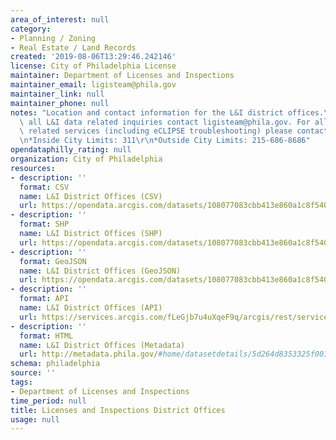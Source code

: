 ```yaml
---
area_of_interest: null
category: 
- Planning / Zoning
- Real Estate / Land Records
created: '2019-08-06T13:29:46.242146'
license: City of Philadelphia License
maintainer: Department of Licenses and Inspections
maintainer_email: ligisteam@phila.gov
maintainer_link: null
maintainer_phone: null
notes: "Location and contact information for the L&I district offices.\r\n\r\nFor\
  \ all L&I data related inquiries contact ligisteam@phila.gov. For all other L&I\
  \ related services (including eCLIPSE troubleshooting) please contact Philly311:\r\
  \n*Inside City Limits: 311\r\n*Outside City Limits: 215-686-8686"
opendataphilly_rating: null
organization: City of Philadelphia
resources:
- description: ''
  format: CSV
  name: L&I District Offices (CSV)
  url: https://opendata.arcgis.com/datasets/108077083cbb413e860a1c8f5406b0f6_0.csv
- description: ''
  format: SHP
  name: L&I District Offices (SHP)
  url: https://opendata.arcgis.com/datasets/108077083cbb413e860a1c8f5406b0f6_0.zip
- description: ''
  format: GeoJSON
  name: L&I District Offices (GeoJSON)
  url: https://opendata.arcgis.com/datasets/108077083cbb413e860a1c8f5406b0f6_0.geojson
- description: ''
  format: API
  name: L&I District Offices (API)
  url: https://services.arcgis.com/fLeGjb7u4uXqeF9q/arcgis/rest/services/LI_DISTRICT_OFFICES/FeatureServer/0/query?outFields=*&where=1%3D1
- description: ''
  format: HTML
  name: L&I District Offices (Metadata)
  url: http://metadata.phila.gov/#home/datasetdetails/5d264d8353325f0010bac4de/representationdetails/5d264d8453325f0010bac4e2/
schema: philadelphia
source: ''
tags:
- Department of Licenses and Inspections
time_period: null
title: Licenses and Inspections District Offices
usage: null
---
```

